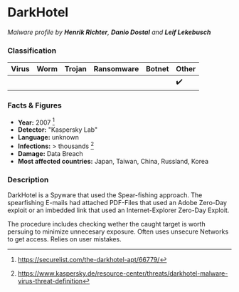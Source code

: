 # DarkHotel

_Malware profile by **Henrik Richter**, **Danio Dostal** and **Leif Lekebusch**_

### Classification

| Virus  | Worm   | Trojan | Ransomware | Botnet | Other             |
| :----- | :----- | :----- | :--------- | :----- | :---------------- |
|        |        |        |            |        | :heavy_check_mark:|
### Facts & Figures

* **Year:** 2007 [^2]
* **Detector:** "Kaspersky Lab" 
* **Language:** unknown
* **Infections:** > thousands [^1]
* **Damage:** Data Breach
* **Most affected countries:** Japan, Taiwan, China, Russland, Korea

### Description

DarkHotel is a Spyware that used the Spear-fishing approach.
The spearfishing E-mails had attached PDF-Files that used an Adobe Zero-Day exploit or an imbedded link that used an Internet-Explorer Zero-Day Exploit.

The procedure includes checking wether the caught target is worth persuing to minimize unnecesary exposure.
Often uses unsecure Networks to get access. Relies on user mistakes.







[^1]: https://www.kaspersky.de/resource-center/threats/darkhotel-malware-virus-threat-definition
[^2]: https://securelist.com/the-darkhotel-apt/66779/
